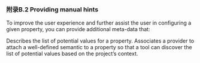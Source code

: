 ### 附录B.2 Providing manual hints

To improve the user experience and further assist the user in configuring a given property, you can provide additional meta-data that:

Describes the list of potential values for a property.
Associates a provider to attach a well-defined semantic to a property so that a tool can discover the list of potential values based on the project’s context.


